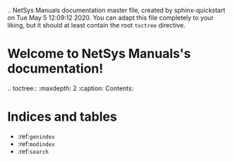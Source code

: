 .. NetSys Manuals documentation master file, created by
   sphinx-quickstart on Tue May  5 12:09:12 2020.
   You can adapt this file completely to your liking, but it should at least
   contain the root `toctree` directive.

Welcome to NetSys Manuals's documentation!
==========================================

.. toctree::
   :maxdepth: 2
   :caption: Contents:



Indices and tables
==================

* :ref:`genindex`
* :ref:`modindex`
* :ref:`search`
